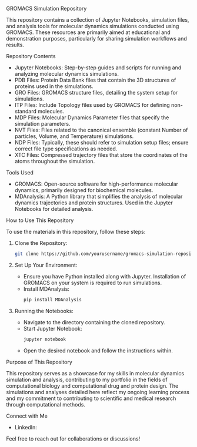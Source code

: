 GROMACS Simulation Repository

This repository contains a collection of Jupyter Notebooks, simulation files, and analysis tools for molecular dynamics simulations conducted using GROMACS. These resources are primarily aimed at educational and demonstration purposes, particularly for sharing simulation workflows and results.

Repository Contents

- Jupyter Notebooks: Step-by-step guides and scripts for running and analyzing molecular dynamics simulations.
- PDB Files: Protein Data Bank files that contain the 3D structures of proteins used in the simulations.
- GRO Files: GROMACS structure files, detailing the system setup for simulations.
- ITP Files: Include Topology files used by GROMACS for defining non-standard molecules.
- MDP Files: Molecular Dynamics Parameter files that specify the simulation parameters.
- NVT Files: Files related to the canonical ensemble (constant Number of particles, Volume, and Temperature) simulations.
- NDP Files: Typically, these should refer to simulation setup files; ensure correct file type specifications as needed.
- XTC Files: Compressed trajectory files that store the coordinates of the atoms throughout the simulation.

Tools Used

- GROMACS: Open-source software for high-performance molecular dynamics, primarily designed for biochemical molecules.
- MDAnalysis: A Python library that simplifies the analysis of molecular dynamics trajectories and protein structures. Used in the Jupyter Notebooks for detailed analysis.

How to Use This Repository

To use the materials in this repository, follow these steps:

1. Clone the Repository:
   ```bash
   git clone https://github.com/yourusername/gromacs-simulation-repository.git
   ```

2. Set Up Your Environment:
   - Ensure you have Python installed along with Jupyter. Installation of GROMACS on your system is required to run simulations.
   - Install MDAnalysis:
     ```bash
     pip install MDAnalysis
     ```

3. Running the Notebooks:
   - Navigate to the directory containing the cloned repository.
   - Start Jupyter Notebook:
     ```bash
     jupyter notebook
     ```
   - Open the desired notebook and follow the instructions within.

Purpose of This Repository

This repository serves as a showcase for my skills in molecular dynamics simulation and analysis, contributing to my portfolio in the fields of computational biology and computational drug and protein design. The simulations and analyses detailed here reflect my ongoing learning process and my commitment to contributing to scientific and medical research through computational methods.

Connect with Me

- LinkedIn: 


Feel free to reach out for collaborations or discussions!

